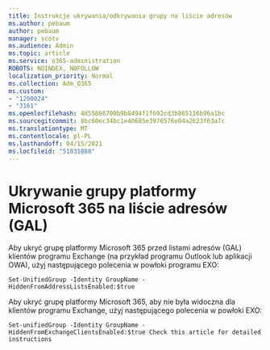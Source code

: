 ```yaml
---
title: Instrukcje ukrywania/odkrywania grupy na liście adresów
ms.author: pebaum
author: pebaum
manager: scotv
ms.audience: Admin
ms.topic: article
ms.service: o365-administration
ROBOTS: NOINDEX, NOFOLLOW
localization_priority: Normal
ms.collection: Adm_O365
ms.custom:
- "1200024"
- "3161"
ms.openlocfilehash: 4d55866700b9b8494f1f692cd3b865116b96a1bc
ms.sourcegitcommit: 8bc60ec34bc1e40685e3976576e04a2623f63a7c
ms.translationtype: MT
ms.contentlocale: pl-PL
ms.lasthandoff: 04/15/2021
ms.locfileid: "51831888"
---
```

# <a name="hide-microsoft-365-group-from-address-list-gal"></a>Ukrywanie grupy platformy Microsoft 365 na liście adresów (GAL)

Aby ukryć grupę platformy Microsoft 365 przed listami adresów (GAL) klientów programu Exchange (na przykład programu Outlook lub aplikacji OWA), użyj następującego polecenia w powłoki programu EXO:

`Set-UnifiedGroup -Identity GroupName -HiddenFromAddressListsEnabled:$true`

Aby ukryć grupę platformy Microsoft 365, aby nie była widoczna dla klientów programu Exchange, użyj następującego polecenia w powłoki EXO:

`Set-unifiedGroup -Identity GroupName -HiddenFromExchangeClientsEnabled:$true
Check this article for detailed instructions`

